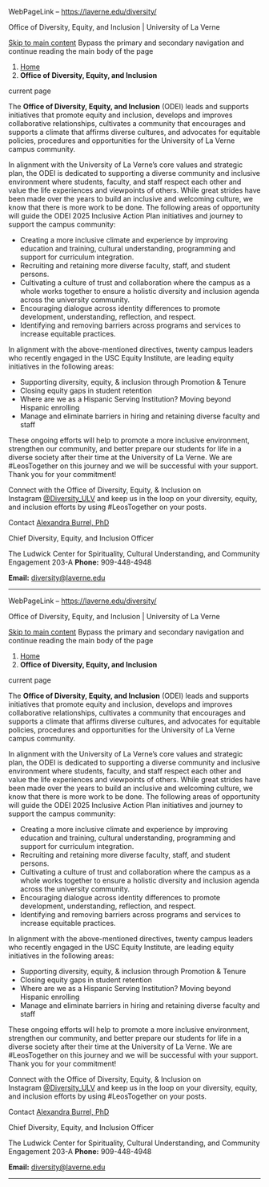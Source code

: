 WebPageLink – https://laverne.edu/diversity/ 

 

Office of Diversity, Equity, and Inclusion | University of La Verne

[Skip to main content](#main-content-start)
Bypass the primary and secondary navigation and continue reading the main body of the page

1. [Home](https://laverne.edu/)
2. **Office of Diversity, Equity, and Inclusion**

current page 

The **Office of Diversity, Equity, and Inclusion** (ODEI) leads and supports initiatives that promote equity and inclusion, develops and improves collaborative relationships, cultivates a community that encourages and supports a climate that affirms diverse cultures, and advocates for equitable policies, procedures and opportunities for the University of La Verne campus community.

In alignment with the University of La Verne’s core values and strategic plan, the ODEI is dedicated to supporting a diverse community and inclusive environment where students, faculty, and staff respect each other and value the life experiences and viewpoints of others. While great strides have been made over the years to build an inclusive and welcoming culture, we know that there is more work to be done. The following areas of opportunity will guide the ODEI 2025 Inclusive Action Plan initiatives and journey to support the campus community:

* Creating a more inclusive climate and experience by improving education and training, cultural understanding, programming and support for curriculum integration.
* Recruiting and retaining more diverse faculty, staff, and student persons.
* Cultivating a culture of trust and collaboration where the campus as a whole works together to ensure a holistic diversity and inclusion agenda across the university community.
* Encouraging dialogue across identity differences to promote development, understanding, reflection, and respect.
* Identifying and removing barriers across programs and services to increase equitable practices.

In alignment with the above-mentioned directives, twenty campus leaders who recently engaged in the USC Equity Institute, are leading equity initiatives in the following areas:

* Supporting diversity, equity, & inclusion through Promotion & Tenure
* Closing equity gaps in student retention
* Where are we as a Hispanic Serving Institution? Moving beyond Hispanic enrolling
* Manage and eliminate barriers in hiring and retaining diverse faculty and staff

These ongoing efforts will help to promote a more inclusive environment, strengthen our community, and better prepare our students for life in a diverse society after their time at the University of La Verne. We are #LeosTogether on this journey and we will be successful with your support. Thank you for your commitment!

Connect with the Office of Diversity, Equity, & Inclusion on Instagram [@Diversity\_ULV](http://www.instagram.com/Diversity_ULV) and keep us in the loop on your diversity, equity, and inclusion efforts by using #LeosTogether on your posts.

Contact
[Alexandra Burrel, PhD](https://laverne.edu/diversity/cdio/)  

Chief Diversity, Equity, and Inclusion Officer  

The Ludwick Center for Spirituality, Cultural Understanding, and Community Engagement 203-A
**Phone:** 909-448-4948

**Email:** [diversity@laverne.edu](mailto:diversity@laverne.edu)

 
** **

WebPageLink – https://laverne.edu/diversity/ 

 

Office of Diversity, Equity, and Inclusion | University of La Verne

[Skip to main content](#main-content-start)
Bypass the primary and secondary navigation and continue reading the main body of the page

1. [Home](https://laverne.edu/)
2. **Office of Diversity, Equity, and Inclusion**

current page 

The **Office of Diversity, Equity, and Inclusion** (ODEI) leads and supports initiatives that promote equity and inclusion, develops and improves collaborative relationships, cultivates a community that encourages and supports a climate that affirms diverse cultures, and advocates for equitable policies, procedures and opportunities for the University of La Verne campus community.

In alignment with the University of La Verne’s core values and strategic plan, the ODEI is dedicated to supporting a diverse community and inclusive environment where students, faculty, and staff respect each other and value the life experiences and viewpoints of others. While great strides have been made over the years to build an inclusive and welcoming culture, we know that there is more work to be done. The following areas of opportunity will guide the ODEI 2025 Inclusive Action Plan initiatives and journey to support the campus community:

* Creating a more inclusive climate and experience by improving education and training, cultural understanding, programming and support for curriculum integration.
* Recruiting and retaining more diverse faculty, staff, and student persons.
* Cultivating a culture of trust and collaboration where the campus as a whole works together to ensure a holistic diversity and inclusion agenda across the university community.
* Encouraging dialogue across identity differences to promote development, understanding, reflection, and respect.
* Identifying and removing barriers across programs and services to increase equitable practices.

In alignment with the above-mentioned directives, twenty campus leaders who recently engaged in the USC Equity Institute, are leading equity initiatives in the following areas:

* Supporting diversity, equity, & inclusion through Promotion & Tenure
* Closing equity gaps in student retention
* Where are we as a Hispanic Serving Institution? Moving beyond Hispanic enrolling
* Manage and eliminate barriers in hiring and retaining diverse faculty and staff

These ongoing efforts will help to promote a more inclusive environment, strengthen our community, and better prepare our students for life in a diverse society after their time at the University of La Verne. We are #LeosTogether on this journey and we will be successful with your support. Thank you for your commitment!

Connect with the Office of Diversity, Equity, & Inclusion on Instagram [@Diversity\_ULV](http://www.instagram.com/Diversity_ULV) and keep us in the loop on your diversity, equity, and inclusion efforts by using #LeosTogether on your posts.

Contact
[Alexandra Burrel, PhD](https://laverne.edu/diversity/cdio/)  

Chief Diversity, Equity, and Inclusion Officer  

The Ludwick Center for Spirituality, Cultural Understanding, and Community Engagement 203-A
**Phone:** 909-448-4948

**Email:** [diversity@laverne.edu](mailto:diversity@laverne.edu)

 
** **

